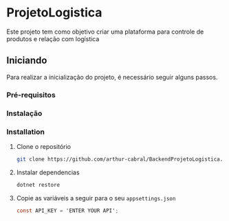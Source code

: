 # ProjetoLogistica
Este projeto tem como objetivo criar uma plataforma para controle de produtos e relação com logística

<!-- GETTING STARTED -->
## Iniciando

Para realizar a inicialização do projeto, é necessário seguir alguns passos.

### Pré-requisitos

### Instalação

### Installation

1. Clone o repositório
   ```sh
   git clone https://github.com/arthur-cabral/BackendProjetoLogistica.git
   ```
2. Instalar dependencias
   ```sh
   dotnet restore
   ```
3. Copie as variáveis a seguir para o seu `appsettings.json`
   ```cs
   const API_KEY = 'ENTER YOUR API';
   ```
